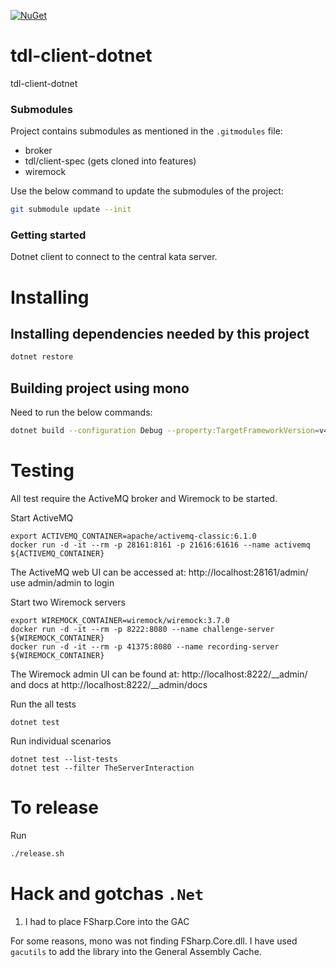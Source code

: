 [![NuGet](https://img.shields.io/nuget/v/TDL.Client.svg)](https://www.nuget.org/packages/TDL.Client/)

# tdl-client-dotnet
tdl-client-dotnet

### Submodules

Project contains submodules as mentioned in the `.gitmodules` file:

- broker
- tdl/client-spec (gets cloned into features)
- wiremock 

Use the below command to update the submodules of the project:

```bash
git submodule update --init
```

### Getting started

Dotnet client to connect to the central kata server.

# Installing

## Installing dependencies needed by this project

```bash
dotnet restore
```

## Building project using mono

Need to run the below commands:
```bash
dotnet build --configuration Debug --property:TargetFrameworkVersion=v4.5
```

# Testing
 
All test require the ActiveMQ broker and Wiremock to be started.

Start ActiveMQ
```shell
export ACTIVEMQ_CONTAINER=apache/activemq-classic:6.1.0
docker run -d -it --rm -p 28161:8161 -p 21616:61616 --name activemq ${ACTIVEMQ_CONTAINER}
```

The ActiveMQ web UI can be accessed at:
http://localhost:28161/admin/
use admin/admin to login

Start two Wiremock servers
```shell
export WIREMOCK_CONTAINER=wiremock/wiremock:3.7.0
docker run -d -it --rm -p 8222:8080 --name challenge-server ${WIREMOCK_CONTAINER}
docker run -d -it --rm -p 41375:8080 --name recording-server ${WIREMOCK_CONTAINER}
```

The Wiremock admin UI can be found at:
http://localhost:8222/__admin/
and docs at
http://localhost:8222/__admin/docs


Run the all tests
```shell
dotnet test
```

Run individual scenarios
```shell
dotnet test --list-tests
dotnet test --filter TheServerInteraction
```

# To release

Run

```bash
./release.sh
```

# Hack and gotchas `.Net`

1. I had to place FSharp.Core into the GAC

For some reasons, mono was not finding FSharp.Core.dll.
I have used `gacutils` to add the library into the General Assembly Cache.

